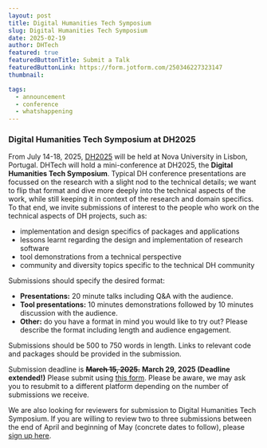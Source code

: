 ```yaml
---
layout: post
title: Digital Humanities Tech Symposium
slug: Digital Humanities Tech Symposium
date: 2025-02-19
author: DHTech
featured: true
featuredButtonTitle: Submit a Talk
featuredButtonLink: https://form.jotform.com/250346227323147
thumbnail:

tags:
  - announcement
  - conference
  - whatshappening
---
```


### Digital Humanities Tech Symposium at DH2025

From July 14-18, 2025, [DH2025](https://dh2025.adho.org/) will be held at Nova University in Lisbon, Portugal. DHTech will hold a mini-conference at DH2025, the **Digital Humanities Tech Symposium**. Typical DH conference presentations are focussed on the research with a slight nod to the technical details; we want to flip that format and dive more deeply into the technical aspects of the work, while still keeping it in context of the research and domain specifics. To that end, we invite submissions of interest to the people who work on the technical aspects of DH projects, such as:

- implementation and design specifics of packages and applications
- lessons learnt regarding the design and implementation of research software
- tool demonstrations from a technical perspective
- community and diversity topics specific to the technical DH community

Submissions should specify the desired format:

- **Presentations:** 20 minute talks including Q&A with the audience.
- **Tool presentations:** 10 minutes demonstrations followed by 10 minutes discussion with the audience.
- **Other:** do you have a format in mind you would like to try out? Please describe the format including length and audience engagement.

Submissions should be 500 to 750 words in length. Links to relevant code and packages should be provided in the submission.

Submission deadline is ~~**March 15, 2025.**~~ **March 29, 2025 (Deadline extended!)** Please submit using [this form](https://form.jotform.com/250346227323147). Please be aware, we may ask you to resubmit to a different platform depending on the number of submissions we receive.

We are also looking for reviewers for submission to Digital Humanities Tech Symposium. If you are willing to review two to three submissions between the end of April and beginning of May (concrete dates to follow), please [sign up here](https://forms.gle/hyRhutGPRJCfTBNC7).
